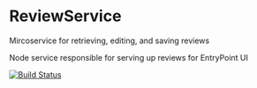 # ReviewService
Mircoservice for retrieving, editing, and saving reviews

Node service responsible for serving up reviews for EntryPoint UI

[![Build Status](https://travis-ci.org/mazarag2/ReviewService.svg?branch=master)](https://travis-ci.org/mazarag2/ReviewService)

